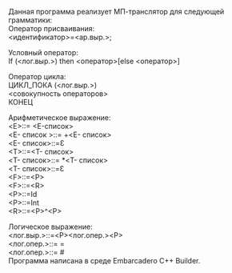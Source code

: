 Данная программа реализует МП-транслятор для следующей грамматики:<br>
Оператор присваивания:<br>
<идентификатор>=<ар.выр.>;<br>

Условный оператор:<br>
If (<лог.выр.>) then <оператор>[else <оператор>]<br>

Оператор цикла:<br>
ЦИКЛ_ПОКА (<лог.выр.>)<br>
<совокупность операторов><br>
КОНЕЦ<br>

Арифметическое выражение:<br>
\<E>::= <T><E-список>   <br>
<E- список >::= +<T><E- список><br>
<E- список>::=Ɛ<br>
\<T>::=<F><T- список><br>
<T- список>::= *<F><T- список><br>
<T- список>::=Ɛ<br>
\<F>::=\<P><br>
\<F>::=\<R><br>
\<P>::=Id<br>
\<P>::=Int<br>
\<R>::=\<P>^\<P><br>

Логическое выражение:<br>
<лог.выр.>::=\<P><лог.опер.>\<P><br>
<лог.опер.>::= =<br>
<лог.опер.>::= #<br>
Программа написана в среде Embarcadero C++ Builder.
